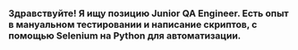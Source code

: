 ### Здравствуйте! Я ищу позицию Junior QA Engineer. Есть опыт в мануальном тестировании и написание скриптов, с помощью Selenium на Python для автоматизации.
